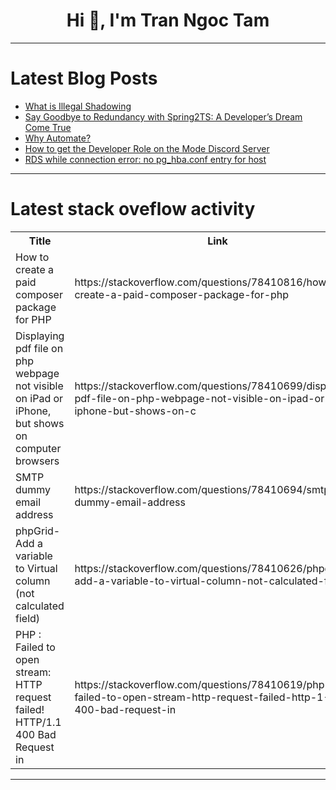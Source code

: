 <h1 align="center">Hi 👋, I'm Tran Ngoc Tam</h1>

---

# Latest Blog Posts 
<!-- BLOG-POST-LIST:START -->
- [What is Illegal Shadowing](https://dev.to/biplavmz/what-is-illegal-shadowing-1kek)
- [Say Goodbye to Redundancy with Spring2TS: A Developer’s Dream Come True](https://dev.to/thomasberrens/say-goodbye-to-redundancy-with-spring2ts-a-developers-dream-come-true-522a)
- [Why Automate?](https://dev.to/grayside/why-automate-1fac)
- [How to get the Developer Role on the Mode Discord Server](https://dev.to/modenetwork/how-to-get-the-developer-role-on-the-mode-discord-server-30pk)
- [RDS while connection error: no pg_hba.conf entry for host](https://dev.to/letsworktogether/rds-while-connection-error-no-pghbaconf-entry-for-host-36l8)
<!-- BLOG-POST-LIST:END -->

---

# Latest stack oveflow activity
<table>
  <tr><th>Title</th><th>Link</th></tr>
  <!-- STACKOVERFLOW:START --><tr><td>How to create a paid composer package for PHP</td><td>https://stackoverflow.com/questions/78410816/how-to-create-a-paid-composer-package-for-php</td></tr><tr><td>Displaying pdf file on php webpage not visible on iPad or iPhone, but shows on computer browsers</td><td>https://stackoverflow.com/questions/78410699/displaying-pdf-file-on-php-webpage-not-visible-on-ipad-or-iphone-but-shows-on-c</td></tr><tr><td>SMTP dummy email address</td><td>https://stackoverflow.com/questions/78410694/smtp-dummy-email-address</td></tr><tr><td>phpGrid-Add a variable to Virtual column &lpar;not calculated field&rpar;</td><td>https://stackoverflow.com/questions/78410626/phpgrid-add-a-variable-to-virtual-column-not-calculated-field</td></tr><tr><td>PHP : Failed to open stream: HTTP request failed! HTTP/1.1 400 Bad Request in</td><td>https://stackoverflow.com/questions/78410619/php-failed-to-open-stream-http-request-failed-http-1-1-400-bad-request-in</td></tr><!-- STACKOVERFLOW:END -->
</table>

---


